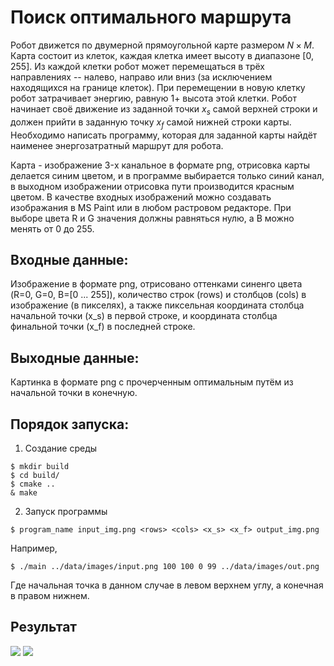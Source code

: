 # Поиск оптимального маршрута

Робот движется по двумерной прямоугольной карте размером $N \times M$. Карта состоит из клеток, каждая клетка имеет высоту в диапазоне $[0,255]$. Из каждой клетки робот может перемещаться в трёх направлениях -- налево, направо или вниз (за исключением находящихся на границе клеток). При перемещении в новую клетку робот затрачивает энергию, равную 1+ высота этой клетки. Робот начинает своё движение из заданной точки $x_s$ самой верхней строки и должен прийти в заданную точку $x_f$ самой нижней строки карты. Необходимо написать программу, которая для заданной карты найдёт наименее энергозатратный маршрут для робота.

Карта - изображение 3-x канальное в формате png, отрисовка карты делается синим цветом, и в программе выбирается только синий канал, в выходном изображении отрисовка пути производится красным цветом. В качестве входных изображений можно создавать изображания  в MS Paint или в любом растровом редакторе. При выборе цвета R и G значения должны равняться нулю, а B можно менять от 0 до 255. 

## Входные данные:
Изображение в формате png, отрисовано оттенками синенго цвета (R=0, G=0, B=[0 ... 255]), количество строк (rows) и столбцов (cols) в изображение (в пикселях), а также пиксельная координата столбца начальной точки (x_s) в первой строке, и координата столбца финальной точки (x_f) в последней строке.

## Выходные данные:
Картинка  в формате png с прочерченным оптимальным путём из начальной точки в конечную.

## Порядок запуска:
1. Создание среды
```
$ mkdir build
$ cd build/
$ cmake ..
& make
```
2. Запуск программы
```
$ program_name input_img.png <rows> <cols> <x_s> <x_f> output_img.png
```
Например,
```
$ ./main ../data/images/input.png 100 100 0 99 ../data/images/out.png
```
Где начальная точка в данном случае в левом верхнем углу, а конечная в правом нижнем.

## Результат

![](https://github.com/Donskoy-Andrey/bestway/blob/master/data/images/out2.png?raw=true)
![](https://github.com/Donskoy-Andrey/bestway/blob/master/data/images/out.png?raw=true)
